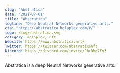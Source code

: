```yaml
---
slug: "Abstratica"
date: "2021-07-01"
title: "Abstratica"
logline: "Deep Neutral Networks generative arts."
cta: "https://abstratica.holaplex.com/#/"
logo: /img/abstratica.svg
category: metaplex, nft
Website: https://www.abstratica.art/
Twitter: https://twitter.com/abstraticanft
Discord: https://discord.com/invite/Jhc8hg7Fy3
---
```

Abstratica is a deep Neutral Networks generative arts.